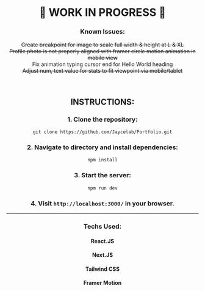 <div align="center">
 
# 🚧 WORK IN PROGRESS 🚧

### Known Issues:

~~Create breakpoint for image to scale full width & height at L & XL~~ \
~~Profile photo is not properly aligned with framer circle motion animation in mobile view~~ \
Fix animation typing cursor end for Hello World heading \
~~Adjust num, text value for stats to fit viewpoint via mobile/tablet~~

<br>

## INSTRUCTIONS:

### 1. Clone the repository:

`git clone https://github.com/Jaycelab/Portfolio.git`

### 2. Navigate to directory and install dependencies:

`npm install`

### 3. Start the server:

`npm run dev`

### 4. Visit `http://localhost:3000/` in your browser.

<hr>

### Techs Used:

#### React.JS

#### Next.JS

#### Tailwind CSS

#### Framer Motion

</div>
